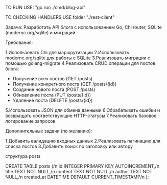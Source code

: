 TO RUN USE: "go run ./cmd/blog-api"

TO CHECKING HANDLERS USE folder "./rest-client"

Задача: Разработать API блога с использованием Go, Chi router, SQLite (modernc.org/sqlite) и миграций.

Требования:

1.Использовать Chi для маршрутизации
2.Использовать modernc.org/sqlite для работы с SQLite
3.Реализовать миграции с помощью golang-migrate
4.Реализовать CRUD операции для постов блога:
  - Получение всех постов (GET /posts)
  - Получение конкретного поста (GET /posts/{id})
  - Создание нового поста (POST /posts)
  - Обновление поста (PUT /posts/{id})
  - Удаление поста (DELETE /posts/{id})


5.Использовать JSON для обмена данными
6.Обрабатывать ошибки и возвращать соответствующие HTTP-статусы
7.Реализовать базовое логирование запросов

Дополнительные задачи (по желанию):

1.Добавить валидацию входных данных
2.Реализовать пагинацию для списка постов
3.Добавить поиск по заголовку или автору

структура posts

CREATE TABLE posts (/n
    id INTEGER PRIMARY KEY AUTOINCREMENT,/n
    title TEXT NOT NULL,/n
    content TEXT NOT NULL,/n
    author TEXT NOT NULL,/n
    created_at DATETIME DEFAULT CURRENT_TIMESTAMP/n
);
